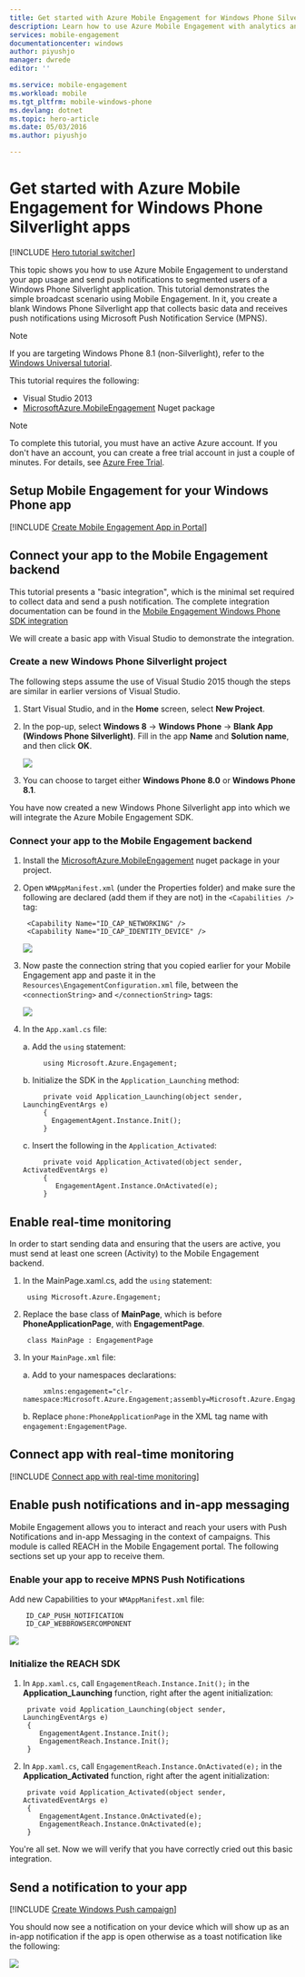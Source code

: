 ```yaml
---
title: Get started with Azure Mobile Engagement for Windows Phone Silverlight apps
description: Learn how to use Azure Mobile Engagement with analytics and push notifications for Windows Phone Silverlight apps.
services: mobile-engagement
documentationcenter: windows
author: piyushjo
manager: dwrede
editor: ''

ms.service: mobile-engagement
ms.workload: mobile
ms.tgt_pltfrm: mobile-windows-phone
ms.devlang: dotnet
ms.topic: hero-article
ms.date: 05/03/2016
ms.author: piyushjo

---
```

# Get started with Azure Mobile Engagement for Windows Phone Silverlight apps
[!INCLUDE [Hero tutorial switcher](../../includes/mobile-engagement-hero-tutorial-switcher.md)]

This topic shows you how to use Azure Mobile Engagement to understand your app usage and send push notifications to segmented users of a Windows Phone Silverlight application.
This tutorial demonstrates the simple broadcast scenario using Mobile Engagement. In it, you create a blank Windows Phone Silverlight app that collects basic data and receives push notifications using Microsoft Push Notification Service (MPNS).

> [!NOTE]
> If you are targeting Windows Phone 8.1 (non-Silverlight), refer to the [Windows Universal tutorial](mobile-engagement-windows-store-dotnet-get-started.md).
> 
> 

This tutorial requires the following:

* Visual Studio 2013
* [MicrosoftAzure.MobileEngagement](http://go.microsoft.com/?linkid=9874664) Nuget package

> [!NOTE]
> To complete this tutorial, you must have an active Azure account. If you don't have an account, you can create a free trial account in just a couple of minutes. For details, see [Azure Free Trial](https://azure.microsoft.com/pricing/free-trial/?WT.mc_id=A0E0E5C02&amp;returnurl=http%3A%2F%2Fazure.microsoft.com%2Fen-us%2Fdocumentation%2Farticles%2Fmobile-engagement-windows-phone-get-started).
> 
> 

## <a id="setup-azme"></a>Setup Mobile Engagement for your Windows Phone app
[!INCLUDE [Create Mobile Engagement App in Portal](../../includes/mobile-engagement-create-app-in-portal.md)]

## <a id="connecting-app"></a>Connect your app to the Mobile Engagement backend
This tutorial presents a "basic integration", which is the minimal set required to collect data and send a push notification. The complete integration documentation can be found in the [Mobile Engagement Windows Phone SDK integration](mobile-engagement-windows-phone-sdk-overview.md)

We will create a basic app with Visual Studio to demonstrate the integration.

### Create a new Windows Phone Silverlight project
The following steps assume the use of Visual Studio 2015 though the steps are similar in earlier versions of Visual Studio. 

1. Start Visual Studio, and in the **Home** screen, select **New Project**.
2. In the pop-up, select **Windows 8** -> **Windows Phone** -> **Blank App (Windows Phone Silverlight)**. Fill in the app **Name** and **Solution name**, and then click **OK**.
   
    ![](./media/mobile-engagement-windows-phone-get-started/project-properties.png)
3. You can choose to target either **Windows Phone 8.0** or **Windows Phone 8.1**.

You have now created a new Windows Phone Silverlight app into which we will integrate the Azure Mobile Engagement SDK.

### Connect your app to the Mobile Engagement backend
1. Install the [MicrosoftAzure.MobileEngagement](http://go.microsoft.com/?linkid=9874664) nuget package in your project.
2. Open `WMAppManifest.xml` (under the Properties folder) and make sure the following are declared (add them if they are not) in the `<Capabilities />` tag:
   
        <Capability Name="ID_CAP_NETWORKING" />
        <Capability Name="ID_CAP_IDENTITY_DEVICE" />
   
    ![](./media/mobile-engagement-windows-phone-get-started/wmappmanifest-capabilities.png)
3. Now paste the connection string that you copied earlier for your Mobile Engagement app and paste it in the `Resources\EngagementConfiguration.xml` file, between the `<connectionString>` and `</connectionString>` tags:
   
    ![](./media/mobile-engagement-windows-phone-get-started/add-connection-string.png)
4. In the `App.xaml.cs` file:
   
    a. Add the `using` statement:
   
            using Microsoft.Azure.Engagement;
   
    b. Initialize the SDK in the `Application_Launching` method:
   
            private void Application_Launching(object sender, LaunchingEventArgs e)
            {
              EngagementAgent.Instance.Init();
            }
   
    c. Insert the following in the `Application_Activated`:
   
            private void Application_Activated(object sender, ActivatedEventArgs e)
            {
               EngagementAgent.Instance.OnActivated(e);
            }

## <a id="monitor"></a>Enable real-time monitoring
In order to start sending data and ensuring that the users are active, you must send at least one screen (Activity) to the Mobile Engagement backend.

1. In the MainPage.xaml.cs, add the `using` statement:
   
        using Microsoft.Azure.Engagement;
2. Replace the base class of **MainPage**, which is before **PhoneApplicationPage**, with **EngagementPage**.
   
        class MainPage : EngagementPage 
3. In your `MainPage.xml` file:
   
    a. Add to your namespaces declarations:
   
            xmlns:engagement="clr-namespace:Microsoft.Azure.Engagement;assembly=Microsoft.Azure.Engagement.EngagementAgent.WP"
   
    b. Replace `phone:PhoneApplicationPage` in the XML tag name with `engagement:EngagementPage`.

## <a id="monitor"></a>Connect app with real-time monitoring
[!INCLUDE [Connect app with real-time monitoring](../../includes/mobile-engagement-connect-app-with-monitor.md)]

## <a id="integrate-push"></a>Enable push notifications and in-app messaging
Mobile Engagement allows you to interact and reach your users with Push Notifications and in-app Messaging in the context of campaigns. This module is called REACH in the Mobile Engagement portal.
The following sections set up your app to receive them.

### Enable your app to receive MPNS Push Notifications
Add new Capabilities to your `WMAppManifest.xml` file:

        ID_CAP_PUSH_NOTIFICATION
        ID_CAP_WEBBROWSERCOMPONENT

   ![](./media/mobile-engagement-windows-phone-get-started/reach-capabilities.png)

### Initialize the REACH SDK
1. In `App.xaml.cs`, call `EngagementReach.Instance.Init();` in the **Application_Launching** function, right after the agent initialization:
   
        private void Application_Launching(object sender, LaunchingEventArgs e)
        {
           EngagementAgent.Instance.Init();
           EngagementReach.Instance.Init();
        }
2. In `App.xaml.cs`, call `EngagementReach.Instance.OnActivated(e);` in the **Application_Activated** function, right after the agent initialization:
   
        private void Application_Activated(object sender, ActivatedEventArgs e)
        {
           EngagementAgent.Instance.OnActivated(e);
           EngagementReach.Instance.OnActivated(e);
        }

You're all set. Now we will verify that you have correctly cried out this basic integration.

## <a id="send"></a>Send a notification to your app
[!INCLUDE [Create Windows Push campaign](../../includes/mobile-engagement-windows-push-campaign.md)]

You should now see a notification on your device which will show up as an in-app notification if the app is open otherwise as a toast notification like the following: 

![](./media/mobile-engagement-windows-phone-get-started/push-screenshot.png)

<!-- URLs. -->
[MicrosoftAzure.MobileEngagement]: http://go.microsoft.com/?linkid=9874664
[Mobile Engagement Windows Phone SDK documentation]: ../mobile-engagement-windows-phone-integrate-engagement/

<!-- Images. -->
[1]: ./media/mobile-engagement-windows-phone-get-started/project-properties.png
[2]: ./media/mobile-engagement-windows-phone-get-started/wmappmanifest-capabilities.png
[3]: ./media/mobile-engagement-windows-phone-get-started/add-connection-string.png
[5]: ./media/mobile-engagement-windows-phone-get-started/reach-capabilities.png
[6]: ./media/mobile-engagement-windows-phone-get-started/push-screenshot.png
